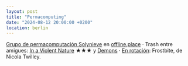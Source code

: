 ```yaml
---
layout: post
title: "Permacomputing"
date: "2024-08-12 20:00:00 +0200"
location: berlin
---
```


[Grupo de permacomputación Solynieve](https://mastodon.social/@javierarce/112947860172445298) en [offline.place](https://offline.place) &middot; Trash entre amigues: [In a Violent Nature](https://letterboxd.com/javier/film/in-a-violent-nature) ★★★ y [Demons](https://letterboxd.com/javier/film/demons) &middot; [En rotación](/books): Frostbite, de Nicola Twilley.
